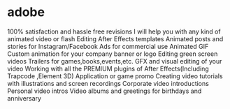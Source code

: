 # adobe
100% satisfaction and hassle free revisions  I will help you with any kind of animated video or flash Editing After Effects templates Animated posts and stories for Instagram/Facebook Ads for commercial use Animated GIF  Custom animation for your company banner or logo Editing green screen videos Trailers for games,books,events,etc. GFX and visual editing of your video Working with all the PREMIUM plugins of After Effects(Including Trapcode ,Element 3D) Application or game promo Creating video tutorials with illustrations and screen recordings Corporate video introductions Personal video intros Video albums and greetings for birthdays and anniversary 
